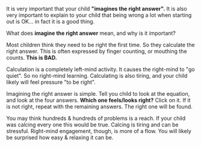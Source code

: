 <p>It is very important that your child <b>"imagines the right answer".</b> It is also very important to explain to your child that being wrong a lot when starting out is OK... in fact it is a good thing.</b></p>

<p>What does <b>imagine the right answer</b> mean, and why is it important?</p>

<p>Most children think they need to be right the first time. So they calculate the right answer. This is often expressed by finger counting, or mouthing the counts. <b>This is BAD.</b></p>

<p>Calculation is a completely left-mind activity. It causes the right-mind to "go quiet". So no right-mind learning.</b> Calculating is also tiring, and your child likely will feel pressure "to be right".</p>

<p>Imagining the right answer is simple. Tell you child to look at the equation, and look at the four answers. <b>Which one feels/looks right?</b> Click on it. If it is not right, repeat with the remaining answers. The right one will be found. <span style="font-size:90%>Note: imagining the right answer is not guessing. Guessing is just clicking with any prior thought.</span></p>

<p>Initially imagining the right answer leads to frequent wrong answers. However, after doing hundreds &amp; hundreds of problems the right answer will be found almost every first click. This is because the right-mind has learned the answer. Imagining is replaced by instant recall. No calculations needed. It just "happens".</p>

<p>You may think hundreds &amp; hundreds of problems is a reach. If your child was calcing every one this would be true. Calcing is tiring and can be stressful. Right-mind engagement, though, is more of a flow. You will likely be surprised how easy &amp; relaxing it can be.</p>
